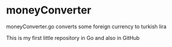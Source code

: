 # moneyConverter
moneyConverter.go converts some foreign currency to turkish lira

This is my first little repository in Go and also in GitHub 
